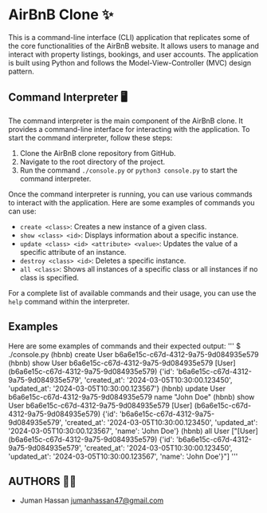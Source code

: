 
# AirBnB Clone ✨

This is a command-line interface (CLI) application that replicates some of the core functionalities of the AirBnB website. It allows users to manage and interact with property listings, bookings, and user accounts. The application is built using Python and follows the Model-View-Controller (MVC) design pattern.

## Command Interpreter 🖥

The command interpreter is the main component of the AirBnB clone. It provides a command-line interface for interacting with the application. To start the command interpreter, follow these steps:

1. Clone the AirBnB clone repository from GitHub.
2. Navigate to the root directory of the project.
3. Run the command `./console.py` or `python3 console.py` to start the command interpreter.

Once the command interpreter is running, you can use various commands to interact with the application. Here are some examples of commands you can use:

- `create <class>`: Creates a new instance of a given class.
- `show <class> <id>`: Displays information about a specific instance.
- `update <class> <id> <attribute> <value>`: Updates the value of a specific attribute of an instance.
- `destroy <class> <id>`: Deletes a specific instance.
- `all <class>`: Shows all instances of a specific class or all instances if no class is specified.

For a complete list of available commands and their usage, you can use the `help` command within the interpreter.

## Examples

Here are some examples of commands and their expected output:
'''
$ ./console.py
(hbnb) create User
b6a6e15c-c67d-4312-9a75-9d084935e579
(hbnb) show User b6a6e15c-c67d-4312-9a75-9d084935e579
[User] (b6a6e15c-c67d-4312-9a75-9d084935e579) {'id': 'b6a6e15c-c67d-4312-9a75-9d084935e579', 'created_at': '2024-03-05T10:30:00.123450', 'updated_at': '2024-03-05T10:30:00.123567'}
(hbnb) update User b6a6e15c-c67d-4312-9a75-9d084935e579 name "John Doe"
(hbnb) show User b6a6e15c-c67d-4312-9a75-9d084935e579
[User] (b6a6e15c-c67d-4312-9a75-9d084935e579) {'id': 'b6a6e15c-c67d-4312-9a75-9d084935e579', 'created_at': '2024-03-05T10:30:00.123450', 'updated_at': '2024-03-05T10:30:00.123567', 'name': 'John Doe'}
(hbnb) all User
["[User] (b6a6e15c-c67d-4312-9a75-9d084935e579) {'id': 'b6a6e15c-c67d-4312-9a75-9d084935e579', 'created_at': '2024-03-05T10:30:00.123450', 'updated_at': '2024-03-05T10:30:00.123567', 'name': 'John Doe'}"]
'''
## AUTHORS 👨‍💻

- Juman Hassan <jumanhassan47@gmail.com>
